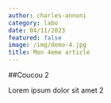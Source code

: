 ```yaml
---
author: charles-annoni
category: labo
date: 04/11/2023
featured: false
image: /img/demo-4.jpg
title: Mon 4eme article
---
```

##Coucou 2

Lorem ipsum dolor sit amet 2